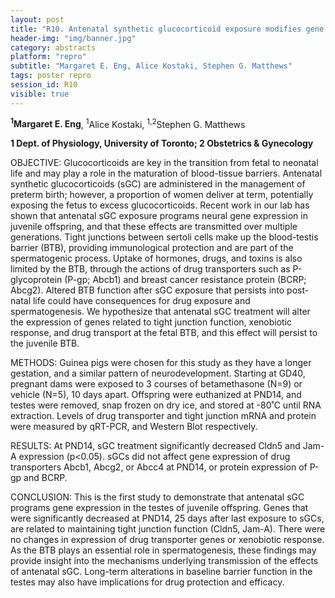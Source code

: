 ```yaml
---
layout: post
title: "R10. Antenatal synthetic glucocorticoid exposure modifies gene expression at the post-natal blood-testes barrier "
header-img: "img/banner.jpg"
category: abstracts
platform: "repro"
subtitle: "Margaret E. Eng, Alice Kostaki, Stephen G. Matthews"
tags: poster repro
session_id: R10
visible: true
---
```

**<sup>1</sup>Margaret E. Eng**, <sup>1</sup>Alice Kostaki, <sup>1,2</sup>Stephen G. Matthews

__1 Dept. of Physiology, University of Toronto; 2 Obstetrics & Gynecology__

OBJECTIVE: Glucocorticoids are key in the transition from fetal to neonatal life and may play a role in the maturation of blood-tissue barriers. Antenatal synthetic glucocorticoids (sGC) are administered in the management of preterm birth; however, a proportion of women deliver at term, potentially exposing the fetus to excess glucocorticoids. Recent work in our lab has shown that antenatal sGC exposure programs neural gene expression in juvenile offspring, and that these effects are transmitted over multiple generations. Tight junctions between sertoli cells make up the blood-testis barrier (BTB), providing immunological protection and are part of the spermatogenic process. Uptake of hormones, drugs, and toxins is also limited by the BTB, through the actions of drug transporters such as P-glycoprotein (P-gp; Abcb1) and breast cancer resistance protein (BCRP; Abcg2). Altered BTB function after sGC exposure that persists into post-natal life could have consequences for drug exposure and spermatogenesis. We hypothesize that antenatal sGC treatment will alter the expression of genes related to tight junction function, xenobiotic response, and drug transport at the fetal BTB, and this effect will persist to the juvenile BTB.

METHODS: Guinea pigs were chosen for this study as they have a longer gestation, and a similar pattern of neurodevelopment. Starting at GD40, pregnant dams were exposed to 3 courses of betamethasone (N=9) or vehicle (N=5), 10 days apart. Offspring were euthanized at PND14, and testes were removed, snap frozen on dry ice, and stored at -80˚C until RNA extraction. Levels of drug transporter and tight junction mRNA and protein were measured by qRT-PCR, and Western Blot respectively.

RESULTS: At PND14, sGC treatment significantly decreased Cldn5 and Jam-A expression (p<0.05). sGCs did not affect gene expression of drug transporters Abcb1, Abcg2, or Abcc4 at PND14, or protein expression of P-gp and BCRP.

CONCLUSION: This is the first study to demonstrate that antenatal sGC programs gene expression in the testes of juvenile offspring. Genes that were significantly decreased at PND14, 25 days after last exposure to sGCs, are related to maintaining tight junction function (Cldn5, Jam-A). There were no changes in expression of drug transporter genes or xenobiotic response. As the BTB plays an essential role in spermatogenesis, these findings may provide insight into the mechanisms underlying transmission of the effects of antenatal sGC. Long-term alterations in baseline barrier function in the testes may also have implications for drug protection and efficacy.